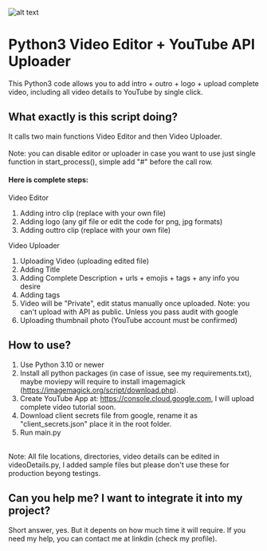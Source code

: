 ![alt text](http://repository-images.githubusercontent.com/517701519/e88551b1-0411-4113-8bde-beff910047a9)

# Python3 Video Editor + YouTube API Uploader
This Python3 code allows you to add intro + outro + logo + upload complete video, including all video details to YouTube by single click.

## What exactly is this script doing?
It calls two main functions Video Editor and then Video Uploader.  
<br/> 
Note: you can disable editor or uploader in case you want to use just single function in start_process(), simple add "#" before the call row.

#### Here is complete steps:
Video Editor
1.  Adding intro clip (replace with your own file)
2.  Adding logo (any gif file or edit the code for png, jpg formats)
3.  Adding outtro clip (replace with your own file)

Video Uploader
1.  Uploading Video (uploading edited file)
2.  Adding Title
3.  Adding Complete Description + urls + emojis + tags + any info you desire
4.  Adding tags
5.  Video will be "Private", edit status manually once uploaded. Note: you can't upload with API as public. Unless you pass audit with google
6.  Uploading thumbnail photo (YouTube account must be confirmed)


## How to use?
1. Use Python 3.10 or newer
2. Install all python packages (in case of issue, see my requirements.txt), maybe moviepy will require to install imagemagick (https://imagemagick.org/script/download.php).
3. Create YouTube App at: https://console.cloud.google.com, I will upload complete video tutorial soon.
4. Download client secrets file from google, rename it as "client_secrets.json" place it in the root folder.
5. Run main.py
<br/>
Note: All file locations, directories, video details can be edited in videoDetails.py, I added sample files but please don't use these for production beyong testings.

## Can you help me? I want to integrate it into my project?
Short answer, yes. But it depents on how much time it will require. If you need my help, you can contact me at linkdin (check my profile).
